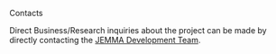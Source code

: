 Contacts
<!-- Remember: the first line always goes with the title-->
<!-- Please use h3 headers (###) inside these files -->

Direct Business/Research inquiries about the project can be made by directly contacting the [JEMMA Development Team](mailto:jemma-developers@googlegroups.com).



